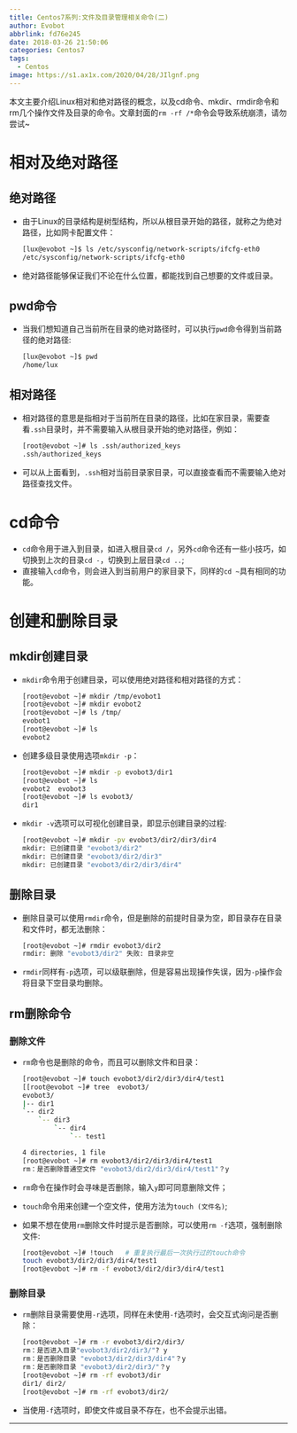 ```yaml
---
title: Centos7系列:文件及目录管理相关命令(二)
author: Evobot
abbrlink: fd76e245
date: 2018-03-26 21:50:06
categories: Centos7
tags:
  - Centos
image: https://s1.ax1x.com/2020/04/28/JIlgnf.png
---
```

本文主要介绍Linux相对和绝对路径的概念，以及cd命令、mkdir、rmdir命令和rm几个操作文件及目录的命令。文章封面的`rm -rf /*`命令会导致系统崩溃，请勿尝试~	

<!-- more -->

# 相对及绝对路径

## 绝对路径

- 由于Linux的目录结构是树型结构，所以从根目录开始的路径，就称之为绝对路径，比如网卡配置文件：

  ```bash
  [lux@evobot ~]$ ls /etc/sysconfig/network-scripts/ifcfg-eth0 
  /etc/sysconfig/network-scripts/ifcfg-eth0
  ```

- 绝对路径能够保证我们不论在什么位置，都能找到自己想要的文件或目录。

## pwd命令

- 当我们想知道自己当前所在目录的绝对路径时，可以执行`pwd`命令得到当前路径的绝对路径:

  ```bash
  [lux@evobot ~]$ pwd
  /home/lux
  ```

## 相对路径

- 相对路径的意思是指相对于当前所在目录的路径，比如在家目录，需要查看`.ssh`目录时，并不需要输入从根目录开始的绝对路径，例如：

  ```bash
  [root@evobot ~]# ls .ssh/authorized_keys 
  .ssh/authorized_keys
  ```

- 可以从上面看到，`.ssh`相对当前目录家目录，可以直接查看而不需要输入绝对路径查找文件。

# cd命令

- `cd`命令用于进入到目录，如进入根目录`cd /`，另外`cd`命令还有一些小技巧，如切换到上次的目录`cd -`，切换到上层目录`cd ..`;
- 直接输入`cd`命令，则会进入到当前用户的家目录下，同样的`cd ~`具有相同的功能。

# 创建和删除目录

## mkdir创建目录

- `mkdir`命令用于创建目录，可以使用绝对路径和相对路径的方式：

  ```bash
  [root@evobot ~]# mkdir /tmp/evobot1
  [root@evobot ~]# mkdir evobot2
  [root@evobot ~]# ls /tmp/
  evobot1
  [root@evobot ~]# ls 
  evobot2
  ```

- 创建多级目录使用选项`mkdir -p`：

  ```bash
  [root@evobot ~]# mkdir -p evobot3/dir1
  [root@evobot ~]# ls
  evobot2  evobot3
  [root@evobot ~]# ls evobot3/
  dir1
  ```

- `mkdir -v`选项可以可视化创建目录，即显示创建目录的过程:

  ```bash
  [root@evobot ~]# mkdir -pv evobot3/dir2/dir3/dir4
  mkdir: 已创建目录 "evobot3/dir2"
  mkdir: 已创建目录 "evobot3/dir2/dir3"
  mkdir: 已创建目录 "evobot3/dir2/dir3/dir4"
  ```

## 删除目录

- 删除目录可以使用`rmdir`命令，但是删除的前提时目录为空，即目录存在目录和文件时，都无法删除：

  ```bash
  [root@evobot ~]# rmdir evobot3/dir2
  rmdir: 删除 "evobot3/dir2" 失败: 目录非空
  ```

- `rmdir`同样有`-p`选项，可以级联删除，但是容易出现操作失误，因为`-p`操作会将目录下空目录均删除。

## rm删除命令

### 删除文件

- `rm`命令也是删除的命令，而且可以删除文件和目录：

  ```bash
  [root@evobot ~]# touch evobot3/dir2/dir3/dir4/test1
  [[root@evobot ~]# tree  evobot3/
  evobot3/
  |-- dir1
  `-- dir2
      `-- dir3
          `-- dir4
              `-- test1

  4 directories, 1 file
  [root@evobot ~]# rm evobot3/dir2/dir3/dir4/test1 
  rm：是否删除普通空文件 "evobot3/dir2/dir3/dir4/test1"？y
  ```

- `rm`命令在操作时会寻味是否删除，输入`y`即可同意删除文件；

- `touch`命令用来创建一个空文件，使用方法为`touch (文件名)`;

- 如果不想在使用`rm`删除文件时提示是否删除，可以使用`rm -f`选项，强制删除文件:

  ```bash
  [root@evobot ~]# !touch	# 重复执行最后一次执行过的touch命令
  touch evobot3/dir2/dir3/dir4/test1
  [root@evobot ~]# rm -f evobot3/dir2/dir3/dir4/test1 
  ```

### 删除目录

- `rm`删除目录需要使用`-r`选项，同样在未使用`-f`选项时，会交互式询问是否删除：

  ```bash
  [root@evobot ~]# rm -r evobot3/dir2/dir3/
  rm：是否进入目录"evobot3/dir2/dir3/"? y
  rm：是否删除目录 "evobot3/dir2/dir3/dir4"？y
  rm：是否删除目录 "evobot3/dir2/dir3/"？y
  [root@evobot ~]# rm -rf evobot3/dir
  dir1/ dir2/ 
  [root@evobot ~]# rm -rf evobot3/dir2/
  ```

- 当使用`-f`选项时，即使文件或目录不存在，也不会提示出错。

---

